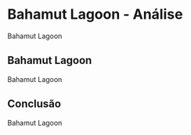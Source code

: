 ---
---

# Bahamut Lagoon - Análise

Bahamut Lagoon

## Bahamut Lagoon

Bahamut Lagoon

## Conclusão

Bahamut Lagoon
